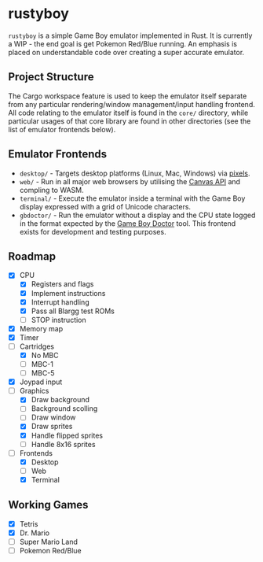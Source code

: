 # rustyboy

`rustyboy` is a simple Game Boy emulator implemented in Rust. It is currently a WIP - the end goal is get Pokemon Red/Blue running. An emphasis is placed on understandable code over creating a super accurate emulator.

## Project Structure

The Cargo workspace feature is used to keep the emulator itself separate from any particular rendering/window management/input handling frontend. All code relating to the emulator itself is found in the `core/` directory, while particular usages of that core library are found in other directories (see the list of emulator frontends below).

## Emulator Frontends

* `desktop/` - Targets desktop platforms (Linux, Mac, Windows) via [pixels](https://github.com/parasyte/pixels).
* `web/` - Run in all major web browsers by utilising the [Canvas API](https://developer.mozilla.org/en-US/docs/Web/API/Canvas_API) and compling to WASM.
* `terminal/` - Execute the emulator inside a terminal with the Game Boy display expressed with a grid of Unicode characters.
* `gbdoctor/` - Run the emulator without a display and the CPU state logged in the format expected by the [Game Boy Doctor](https://robertheaton.com/gameboy-doctor/) tool. This frontend exists for development and testing purposes.

## Roadmap

* [x] CPU
  * [x] Registers and flags
  * [x] Implement instructions
  * [x] Interrupt handling
  * [x] Pass all Blargg test ROMs
  * [ ] STOP instruction
* [x] Memory map
* [x] Timer
* [ ] Cartridges
  * [x] No MBC
  * [ ] MBC-1
  * [ ] MBC-5
* [x] Joypad input
* [ ] Graphics
  * [x] Draw background
  * [ ] Background scolling
  * [ ] Draw window
  * [x] Draw sprites
  * [x] Handle flipped sprites
  * [ ] Handle 8x16 sprites
* [ ] Frontends
  * [x] Desktop
  * [ ] Web
  * [x] Terminal

## Working Games

* [x] Tetris
* [x] Dr. Mario
* [ ] Super Mario Land
* [ ] Pokemon Red/Blue
